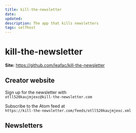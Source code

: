 ```yaml
---
title: kill-the-newsletter
date: 
updated: 
description: The app that kills newsletters
tags: selfhost
---
```

# kill-the-newsletter

**Site:** https://github.com/leafac/kill-the-newsletter

## Creator website

Sign up for the newsletter with  
`otll520kaujmjexc@kill-the-newsletter.com`

Subscribe to the Atom feed at  
`https://kill-the-newsletter.com/feeds/otll520kaujmjexc.xml`

## Newsletters
